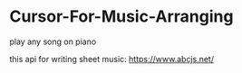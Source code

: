 # Cursor-For-Music-Arranging
play any song on piano

this api for writing sheet music: https://www.abcjs.net/
